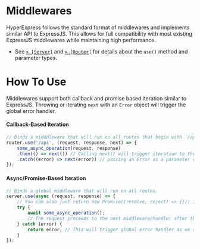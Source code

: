 # Middlewares
HyperExpress follows the standard format of middlewares and implements similar API to ExpressJS. This allows for full compatibility with most existing ExpressJS middlewares while maintaining high performance. 
* See [`> [Server]`](./Server.md) and [`> [Router]`](./Router.md) for details about the `use()` method and parameter types.

# How To Use
Middlewares support both callback and promise based iteration similar to ExpressJS. Throwing or iterating `next` with an `Error` object will trigger the global error handler.

#### Callback-Based Iteration
```javascript
// Binds a midddleware that will run on all routes that begin with '/api' in this router.
router.use('/api', (request, response, next) => {
    some_async_operation(request, response)
    .then(() => next()) // Calling next() will trigger iteration to the next middleware
    .catch((error) => next(error)) // passing an Error as a parameter will automatically trigger global error handler
});
```

#### Async/Promise-Based Iteration
```javascript
// Binds a global middleware that will run on all routes.
server.use(async (request, response) => {
    // You can also just return new Promise((resolve, reject) => {}); instead of async callback
    try {
        await some_async_operation();
        // The request proceeds to the next middleware/handler after the promise resolves
    } catch (error) {
        return error; // This will trigger global error handler as we are returning an Error
    }
});
```
